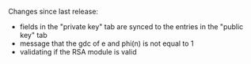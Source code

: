 Changes since last release:
 * fields in the "private key" tab are synced to the entries in the "public key" tab
 * message that the gdc of e and phi(n) is not equal to 1 
 * validating if the RSA module is valid
